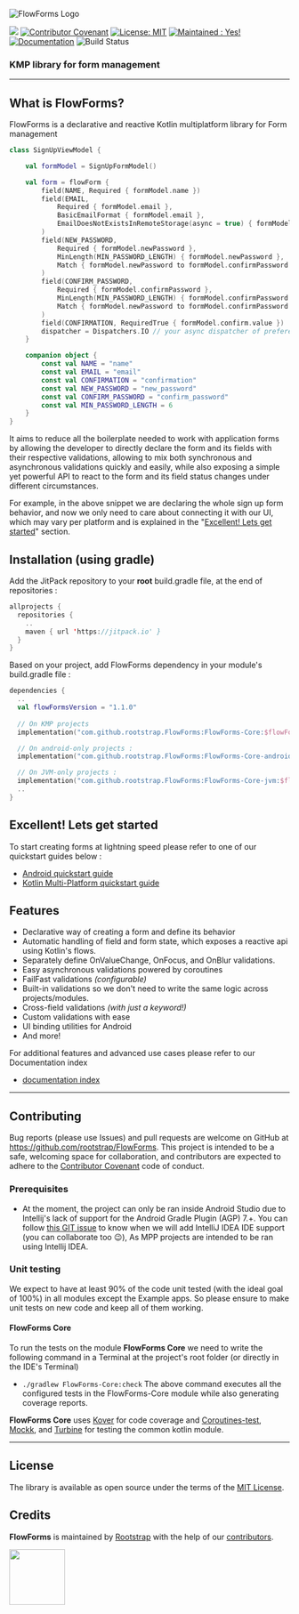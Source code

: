 ![FlowForms Logo](https://github.com/rootstrap/FlowForms/blob/pages/docs/images/logotype-FlowForms-small-background.png?raw=true)

[![](https://jitpack.io/v/rootstrap/FlowForms.svg)](https://jitpack.io/#rootstrap/FlowForms) [![Contributor Covenant](https://img.shields.io/badge/Contributor%20Covenant-2.1-4baaaa.svg)](https://www.contributor-covenant.org/version/2/1/code_of_conduct/) [![License: MIT](https://img.shields.io/badge/License-MIT-yellow.svg)](https://opensource.org/licenses/MIT) [![Maintained : Yes!](https://img.shields.io/badge/Maintained%3F-yes-green.svg)](https://github.com/rootstrap/FlowForms/graphs/commit-activity) [![Documentation](https://readthedocs.org/projects/ansicolortags/badge/?version=latest)](https://rootstrap.github.io/FlowForms/) ![Build Status](https://github.com/rootstrap/FlowForms/actions/workflows/gradle.yml/badge.svg)

### KMP library for form management

---

## What is FlowForms?
FlowForms is a declarative and reactive Kotlin multiplatform library for Form management

```kotlin
class SignUpViewModel {

    val formModel = SignUpFormModel()

    val form = flowForm {
        field(NAME, Required { formModel.name })
        field(EMAIL,
            Required { formModel.email },
            BasicEmailFormat { formModel.email },
            EmailDoesNotExistsInRemoteStorage(async = true) { formModel.email }
        )
        field(NEW_PASSWORD,
            Required { formModel.newPassword },
            MinLength(MIN_PASSWORD_LENGTH) { formModel.newPassword },
            Match { formModel.newPassword to formModel.confirmPassword } on CONFIRM_PASSWORD 
        )
        field(CONFIRM_PASSWORD,
            Required { formModel.confirmPassword },
            MinLength(MIN_PASSWORD_LENGTH) { formModel.confirmPassword },
            Match { formModel.newPassword to formModel.confirmPassword }
        )
        field(CONFIRMATION, RequiredTrue { formModel.confirm.value })
        dispatcher = Dispatchers.IO // your async dispatcher of preference, this one is from Android
    }

    companion object {
        const val NAME = "name"
        const val EMAIL = "email"
        const val CONFIRMATION = "confirmation"
        const val NEW_PASSWORD = "new_password"
        const val CONFIRM_PASSWORD = "confirm_password"
        const val MIN_PASSWORD_LENGTH = 6
    }
}
```

It aims to reduce all the boilerplate needed to work with application forms by allowing the developer to directly declare the form and its fields with their respective validations, allowing to mix both synchronous and asynchronous validations quickly and easily, while also exposing a simple yet powerful API to react to the form and its field status changes under different circumstances.

For example, in the above snippet we are declaring the whole sign up form behavior, and now we only need to care about connecting it with our UI, which may  vary per platform and is explained in the "[Excellent! Lets get started](excellent-lets-get-started)" section.

## Installation (using gradle)
Add the JitPack repository to your **root** build.gradle file, at the end of repositories :
```kotlin
allprojects {
  repositories {
    ..
    maven { url 'https://jitpack.io' }
  }
}
```

Based on your project, add FlowForms dependency in your module's build.gradle file :
```kotlin
dependencies {
  ..
  val flowFormsVersion = "1.1.0"
    
  // On KMP projects
  implementation("com.github.rootstrap.FlowForms:FlowForms-Core:$flowFormsVersion")

  // On android-only projects :
  implementation("com.github.rootstrap.FlowForms:FlowForms-Core-android:$flowFormsVersion")

  // On JVM-only projects :
  implementation("com.github.rootstrap.FlowForms:FlowForms-Core-jvm:$flowFormsVersion")
  ..
}
```

## Excellent! Lets get started
To start creating forms at lightning speed please refer to one of our quickstart guides below :
 - [Android quickstart guide](https://rootstrap.github.io/FlowForms/pages/android-quickstart)
 - [Kotlin Multi-Platform quickstart guide](https://rootstrap.github.io/FlowForms/pages/kmp-quickstart)

## Features
 - Declarative way of creating a form and define its behavior
 - Automatic handling of field and form state, which exposes a reactive api using Kotlin's flows.
 - Separately define OnValueChange, OnFocus, and OnBlur validations.
 - Easy asynchronous validations powered by coroutines
 - FailFast validations _(configurable)_
 - Built-in validations so we don't need to write the same logic across projects/modules.
 - Cross-field validations _(with just a keyword!)_
 - Custom validations with ease
 - UI binding utilities for Android
 - And more!

For additional features and advanced use cases please refer to our Documentation index
 - [documentation index](https://rootstrap.github.io/FlowForms/pages/documentation-index)

---

## Contributing
Bug reports (please use Issues) and pull requests are welcome on GitHub at https://github.com/rootstrap/FlowForms. This project is intended to be a safe, welcoming space for collaboration, and contributors are expected to adhere to the [Contributor Covenant](http://contributor-covenant.org) code of conduct.

### Prerequisites
- At the moment, the project can only be ran inside Android Studio due to Intellij's lack of support for the Android Gradle Plugin (AGP) 7.+. You can follow [this GIT issue](https://github.com/rootstrap/FlowForms/issues/9) to know when we will add IntelliJ IDEA IDE support (you can collaborate too 😉), As MPP projects are intended to be ran using Intellij IDEA.

### Unit testing

We expect to have at least 90% of the code unit tested (with the ideal goal of 100%) in all modules except the Example apps. So please ensure to make unit tests on new code and keep all of them working.

#### FlowForms Core
To run the tests on the module **FlowForms Core** we need to write the following command in a Terminal at the project's root folder (or directly in the IDE's Terminal)
- `./gradlew FlowForms-Core:check`
The above command executes all the configured tests in the FlowForms-Core module while also generating coverage reports.

**FlowForms Core** uses [Kover](https://github.com/Kotlin/kotlinx-kover) for code coverage and [Coroutines-test](https://github.com/Kotlin/kotlinx.coroutines/blob/master/kotlinx-coroutines-test/README.md), [Mockk](https://github.com/mockk/mockk), and [Turbine](https://github.com/cashapp/turbine) for testing the common kotlin module.

---

## License
The library is available as open source under the terms of the [MIT License](https://opensource.org/licenses/MIT).

## Credits
**FlowForms** is maintained by [Rootstrap](http://www.rootstrap.com) with the help of our [contributors](https://github.com/rootstrap/FlowForms/contributors).

[<img src="https://s3-us-west-1.amazonaws.com/rootstrap.com/img/rs.png" width="100"/>](http://www.rootstrap.com)
